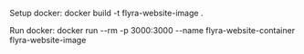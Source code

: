 Setup docker:
docker build -t flyra-website-image .

Run docker:
docker run --rm -p 3000:3000 --name flyra-website-container flyra-website-image